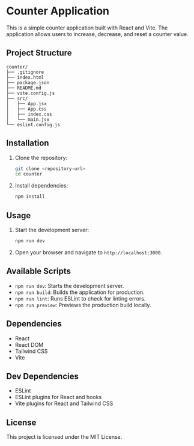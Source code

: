# Counter Application

This is a simple counter application built with React and Vite. The application allows users to increase, decrease, and reset a counter value.

## Project Structure

```
counter/
├── .gitignore
├── index.html
├── package.json
├── README.md
├── vite.config.js
├── src/
│   ├── App.jsx
│   ├── App.css
│   ├── index.css
│   └── main.jsx
└── eslint.config.js
```

## Installation

1. Clone the repository:

   ```sh
   git clone <repository-url>
   cd counter
   ```

2. Install dependencies:
   ```sh
   npm install
   ```

## Usage

1. Start the development server:

   ```sh
   npm run dev
   ```

2. Open your browser and navigate to `http://localhost:3000`.

## Available Scripts

- `npm run dev`: Starts the development server.
- `npm run build`: Builds the application for production.
- `npm run lint`: Runs ESLint to check for linting errors.
- `npm run preview`: Previews the production build locally.

## Dependencies

- React
- React DOM
- Tailwind CSS
- Vite

## Dev Dependencies

- ESLint
- ESLint plugins for React and hooks
- Vite plugins for React and Tailwind CSS

## License

This project is licensed under the MIT License.

